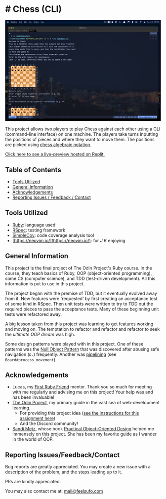 # # Chess (CLI)

![A screenshot showing a preview of the project.](./chess-screenshot.png "Chess CLI Preview")

This project allows two players to play Chess against each other using a CLI (command-line interface) on one machine. The players take turns inputting the positions of pieces and where they want to move them. The positions are picked using [chess algebraic notation](<https://en.wikipedia.org/wiki/Algebraic_notation_(chess)>).

[Click here to see a live-preview hosted on Replit.](https://replit.com/@mononoken/chess)

## Table of Contents

- [Tools Utilized](#tools-utilized)
- [General Information](#general-information)
- [Acknowledgements](#acknowledgements)
- [Reporting Issues / Feedback / Contact](#reporting-issuesfeedbackcontact)

## Tools Utilized

- [Ruby](https://www.ruby-lang.org/en/): language used
- [RSpec](https://rspec.info/): testing framework
- [SimpleCov](https://github.com/simplecov-ruby/simplecov): code coverage analysis tool
- [https://neovim.io/](https://neovim.io/): for _J K_ enjoying

## General Information

This project is the final project of The Odin Project's Ruby course. In the course, they teach basics of Ruby, OOP (object-oriented programming), some CS (computer science), and TDD (test-driven development). All this information is put to use in this project.

The project began with the premise of TDD, but it eventually evolved away from it. New features were 'requested' by first creating an acceptance test of some kind in RSpec. Then unit tests were written to try to TDD out the required pieces to pass the acceptance tests. Many of these beginning unit tests were refactored away.

A big lesson taken from this project was learning to get features working and moving on. The temptation to refactor and refactor and refactor to seek the _ultimate OOP dream_ was high.

Some design patterns were played with in this project. One of these patterns was the [Null Object Pattern](https://en.wikipedia.org/wiki/Null_object_pattern) that was discovered after abusing safe navigation (`&.`) frequently. Another was [pipelining](https://en.wikipedia.org/wiki/Pipeline_%28software%29) (see `Board#process_movement`).

## Acknowledgements

- Lucas, my [First Ruby Friend](https://firstrubyfriend.org) mentor. Thank you so much for meeting with me regularly and advising me on this project! Your help was and has been invaluable!
- [The Odin Project](https://www.theodinproject.com), my primary guide in the vast sea of web-development learning.
  - For providing this project idea ([see the instructions for this assignment here](https://www.theodinproject.com/lessons/ruby-ruby-final-project))
  - And the Discord community!
- [Sandi Metz](https://sandimetz.com/), whose book [Practical Object-Oriented Design](https://www.poodr.com/) helped me immensely on this project. She has been my favorite guide as I wander in the world of OOP.

## Reporting Issues/Feedback/Contact

Bug reports are greatly appreciated. You may create a new issue with a description of the problem, and the steps leading up to it.

PRs are kindly appreciated.

You may also contact me at: mail@feelsufo.com

